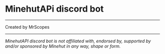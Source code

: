 # MinehutAPi discord bot
___
Created by MrScopes
___

_MinehutAPI discord bot is not affiliated with, endorsed by, supported by and/or sponsored by Minehut in any way, shape or form._
